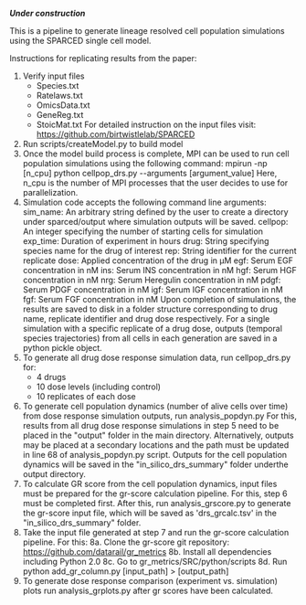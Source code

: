 ***Under construction***


This is a pipeline to generate lineage resolved cell population simulations using the SPARCED single cell model.


Instructions for replicating results from the paper:

1. Verify input files
    * Species.txt
    * Ratelaws.txt
    * OmicsData.txt
    * GeneReg.txt
    * StoicMat.txt
   For detailed instruction on the input files visit: https://github.com/birtwistlelab/SPARCED
2. Run scripts/createModel.py to build model
3. Once the model build process is complete, MPI can be used to run cell population simulations using the following command:
    mpirun -np [n_cpu] python cellpop_drs.py --arguments [argument_value]
    Here, n_cpu  is the number of MPI processes that the user decides to use for parallelization.
4. Simulation code accepts the following command line arguments:
    sim_name: An arbitrary string defined by the user to create a directory under sparced/output where simulation outputs will be saved.
    cellpop: An integer specifying the number of starting cells for simulation
    exp_time: Duration of experiment in hours
    drug: String specifying species name for the drug of interest
    rep: String identifier for the current replicate
    dose: Applied concentration of the drug in μM
    egf: Serum EGF concentration in nM
    ins: Serum INS concentration in nM
    hgf: Serum HGF concentration in nM
    nrg: Serum Heregulin concentration in nM
    pdgf: Serum PDGF concentration in nM
    igf: Serum IGF concentration in nM
    fgf: Serum FGF concentration in nM
    Upon completion of simulations, the results are saved to disk in a folder structure corresponding to drug name, replicate identifier and
    drug dose respectively. For a single simulation with a specific replicate of a drug dose, outputs (temporal species trajectories)
    from all cells in each generation are 
    saved in a python pickle object.
5. To generate all drug dose response simulation data, run cellpop_drs.py for:
    * 4 drugs
    * 10 dose levels (including control)
    * 10 replicates of each dose
6. To generate cell population dynamics (number of alive cells over time) from dose response simulation outputs, run analysis_popdyn.py
    For this, results from all drug dose response simulations in step 5 need to be placed in the "output" folder in the main directory.
    Alternatively, outputs may be placed at a secondary locations and the path must be updated in line 68 of analysis_popdyn.py script.
    Outputs for the cell population dynamics will be saved in the "in_silico_drs_summary" folder underthe output directory.
7. To calculate GR score from the cell population dynamics, input files must be prepared for the gr-score calculation pipeline. For this, step 6
    must be completed first. After this, run analysis_grscore.py to generate the gr-score input file, which will be saved as 'drs_grcalc.tsv'
    in the "in_silico_drs_summary" folder.
8. Take the input file generated at step 7 and run the gr-score calculation pipeline. For this:
    8a. Clone the gr-score git repository: https://github.com/datarail/gr_metrics
    8b. Install all dependencies including Python 2.0
    8c. Go to gr_metrics/SRC/python/scripts
    8d. Run python add_gr_column.py [input_path] > [output_path]    
9. To generate dose response comparison (experiment vs. simulation) plots run analysis_grplots.py after gr scores have been calculated. 





